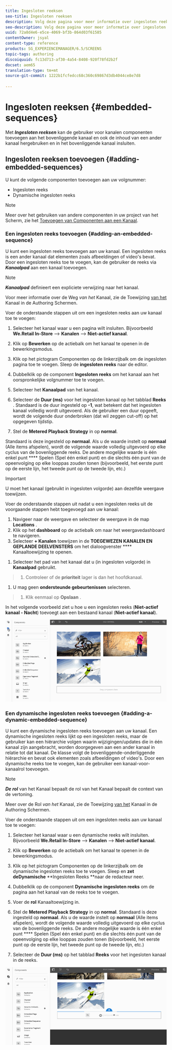 ```yaml
---
title: Ingesloten reeksen
seo-title: Ingesloten reeksen
description: Volg deze pagina voor meer informatie over ingesloten reeksen voor kanalen waarmee de gebruiker componenten in het bovenliggende kanaal kan toevoegen en ook de inhoud van een ander kanaal kan hergebruiken en in het bovenliggende kanaal kan insluiten.
seo-description: Volg deze pagina voor meer informatie over ingesloten reeksen voor kanalen waarmee de gebruiker componenten in het bovenliggende kanaal kan toevoegen en ook de inhoud van een ander kanaal kan hergebruiken en in het bovenliggende kanaal kan insluiten.
uuid: 72a8d4e6-e5ce-4069-bf3b-864d03f61585
contentOwner: jsyal
content-type: reference
products: SG_EXPERIENCEMANAGER/6.5/SCREENS
topic-tags: authoring
discoiquuid: fc13d713-af30-4a54-8408-920f78fd2b2f
docset: aem65
translation-type: tm+mt
source-git-commit: 1222b1fcfedcc68c360c69867d3db4044ce8e7d8

---
```



# Ingesloten reeksen {#embedded-sequences}

Met ***Ingesloten reeksen*** kan de gebruiker voor kanalen componenten toevoegen aan het bovenliggende kanaal en ook de inhoud van een ander kanaal hergebruiken en in het bovenliggende kanaal insluiten.

## Ingesloten reeksen toevoegen {#adding-embedded-sequences}

U kunt de volgende componenten toevoegen aan uw volgnummer:

* Ingesloten reeks
* Dynamische ingesloten reeks

>[!NOTE]
>
>Meer over het gebruiken van andere componenten in uw project van het Scherm, zie het [Toevoegen van Componenten aan een Kanaal](adding-components-to-a-channel.md).

### Een ingesloten reeks toevoegen {#adding-an-embedded-sequence}

U kunt een ingesloten reeks toevoegen aan uw kanaal. Een ingesloten reeks is een ander kanaal dat elementen zoals afbeeldingen of video&#39;s bevat. Door een ingesloten reeks toe te voegen, kan de gebruiker de reeks via ***Kanaalpad*** aan een kanaal toevoegen.

>[!NOTE]
>
>***Kanaalpad*** definieert een expliciete verwijzing naar het kanaal.
>
>Voor meer informatie over de Weg *van het* Kanaal, zie de Toewijzing [van het](channel-assignment.md) Kanaal in de Authoring Schermen.

Voer de onderstaande stappen uit om een ingesloten reeks aan uw kanaal toe te voegen:

1. Selecteer het kanaal waar u een pagina wilt insluiten. Bijvoorbeeld **We.Retail In-Store** —> **Kanalen** —> **Niet-actief kanaal**.

1. Klik op **Bewerken** op de actiebalk om het kanaal te openen in de bewerkingsmodus.
1. Klik op het pictogram Componenten op de linkerzijbalk om de ingesloten pagina toe te voegen. Sleep de **ingesloten reeks** naar de editor.
1. Dubbelklik op de component **Ingesloten reeks** om het kanaal aan het oorspronkelijke volgnummer toe te voegen.
1. Selecteer het **Kanaalpad** van het kanaal.
1. Selecteer de **Duur (ms)** voor het ingesloten kanaal op het tabblad **Reeks** . Standaard is de duur ingesteld op **-1**, wat betekent dat het ingesloten kanaal volledig wordt uitgevoerd. Als de gebruiker een duur opgeeft, wordt de volgende duur onderbroken (dat wil zeggen cut-off) op het opgegeven tijdstip.

1. Stel de **Metered Playback Strategy** in op **normal**.

Standaard is deze ingesteld op **normaal**. Als u de waarde instelt op **normaal** (Alle items afspelen), wordt de volgende waarde volledig uitgevoerd op elke cyclus van de bovenliggende reeks. De andere mogelijke waarde is één enkel punt **** Spelen (Spel één enkel punt) en die slechts één punt van de opeenvolging op elke looppas zouden tonen (bijvoorbeeld, het eerste punt op de eerste lijn, het tweede punt op de tweede lijn, etc.)

>[!IMPORTANT]
>U moet het kanaal (gebruikt in ingesloten volgorde) aan dezelfde weergave toewijzen.
>
>Voer de onderstaande stappen uit nadat u een ingesloten reeks uit de voorgaande stappen hebt toegevoegd aan uw kanaal:
>
>1. Navigeer naar de weergave en selecteer de weergave in de map **Locations** .
>1. Klik op het **dashboard** op de actiebalk om naar het weergavedashboard te navigeren.
>1. Selecteer **+ Kanalen** toewijzen in de **TOEGEWEZEN KANALEN EN GEPLANDE DEELVENSTERS** om het dialoogvenster **** Kanaaltoewijzing te openen.
   >
   >
1. Selecteer het pad van het kanaal dat u (in ingesloten volgorde) in **Kanaalpad** gebruikt.
>1. Controleer of de **prioriteit** lager is dan het hoofdkanaal.
   >
   >
1. U mag geen **ondersteunde gebeurtenissen** selecteren.
>1. Klik eenmaal op **Opslaan** .
>



In het volgende voorbeeld ziet u hoe u een ingesloten reeks (**Niet-actief kanaal - Nacht**) toevoegt aan een bestaand kanaal (**Niet-actief kanaal**).

![new2](assets/new2.gif)

### Een dynamische ingesloten reeks toevoegen {#adding-a-dynamic-embedded-sequence}

U kunt een dynamische ingesloten reeks toevoegen aan uw kanaal. Een dynamische ingesloten reeks lijkt op een ingesloten reeks, maar de gebruiker kan een hiërarchie volgen waarin wijzigingen/updates die in één kanaal zijn aangebracht, worden doorgegeven aan een ander kanaal in relatie tot dat kanaal. De klasse volgt de bovenliggende-onderliggende hiërarchie en bevat ook elementen zoals afbeeldingen of video&#39;s. Door een dynamische reeks toe te voegen, kan de gebruiker een kanaal-voor-kanaalrol toevoegen.

>[!NOTE]
>
>***De rol*** van het Kanaal bepaalt de rol van het Kanaal bepaalt de context van de vertoning.
>
>Meer over de Rol *van het* Kanaal, zie de Toewijzing [van het](channel-assignment.md) Kanaal in de Authoring Schermen.

Voer de onderstaande stappen uit om een ingesloten reeks aan uw kanaal toe te voegen:

1. Selecteer het kanaal waar u een dynamische reeks wilt insluiten. Bijvoorbeeld **We.Retail In-Store** —> **Kanalen** —> **Niet-actief kanaal**.

1. Klik op **Bewerken** op de actiebalk om het kanaal te openen in de bewerkingsmodus.
1. Klik op het pictogram Componenten op de linkerzijbalk om de dynamische ingesloten reeks toe te voegen. Sleep en **zet deDynamische** **Ingesloten Reeks **naar de redacteur neer.

1. Dubbelklik op de component **Dynamische** **ingesloten reeks** om de pagina aan het kanaal van de reeks toe te voegen.

1. Voer de **rol** Kanaaltoewijzing in.
1. Stel de **Metered Playback Strategy** in op **normal**. Standaard is deze ingesteld op **normaal**. Als u de waarde instelt op **normaal** (Alle items afspelen), wordt de volgende waarde volledig uitgevoerd op elke cyclus van de bovenliggende reeks. De andere mogelijke waarde is één enkel punt **** Spelen (Spel één enkel punt) en die slechts één punt van de opeenvolging op elke looppas zouden tonen (bijvoorbeeld, het eerste punt op de eerste lijn, het tweede punt op de tweede lijn, etc.)

1. Selecteer de **Duur (ms)** op het tabblad **Reeks** voor het ingesloten kanaal in de reeks.

![nieuwste](assets/latest.gif)

